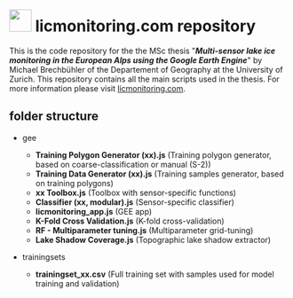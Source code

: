 # <img src="https://drive.google.com/uc?id=1XN1lMrKKPZRqkko8NCM4IaoS5apzWAO1" width="40"> licmonitoring.com repository 

This is the code repository for the the MSc thesis "***Multi-sensor lake ice monitoring in the European Alps using the Google Earth Engine***" by Michael Brechbühler of the Departement of Geography at the University of Zurich. This repository contains all the main scripts used in the thesis. For more information please visit [licmonitoring.com](https://www.licmonitoring.com).

## folder structure

* gee
  * **Training Polygon Generator (xx).js**    (Training polygon generator, based on coarse-classification or manual (S-2))
  * **Training Data Generator (xx).js**       (Training samples generator, based on training polygons)
  * **xx Toolbox.js**                         (Toolbox with sensor-specific functions)
  * **Classifier (xx, modular).js**           (Sensor-specific classifier)
  * **licmonitoring_app.js**                  (GEE app)
  * **K-Fold Cross Validation.js**            (K-fold cross-validation)
  * **RF - Multiparameter tuning.js**         (Multiparameter grid-tuning)
  * **Lake Shadow Coverage.js**               (Topographic lake shadow extractor)

* trainingsets
  * **trainingset_xx.csv**                    (Full training set with samples used for model training and validation)
